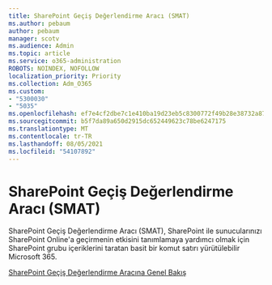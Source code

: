 ```yaml
---
title: SharePoint Geçiş Değerlendirme Aracı (SMAT)
ms.author: pebaum
author: pebaum
manager: scotv
ms.audience: Admin
ms.topic: article
ms.service: o365-administration
ROBOTS: NOINDEX, NOFOLLOW
localization_priority: Priority
ms.collection: Adm_O365
ms.custom:
- "5300030"
- "5035"
ms.openlocfilehash: ef7e4cf2dbe7c1e410ba19d23eb5c8300772f49b28e38732a87722259b46f02d
ms.sourcegitcommit: b5f7da89a650d2915dc652449623c78be6247175
ms.translationtype: MT
ms.contentlocale: tr-TR
ms.lasthandoff: 08/05/2021
ms.locfileid: "54107892"
---
```

# <a name="sharepoint-migration-assessment-tool-smat"></a>SharePoint Geçiş Değerlendirme Aracı (SMAT)

SharePoint Geçiş Değerlendirme Aracı (SMAT), SharePoint ile sunucularınızı SharePoint Online'a geçirmenin etkisini tanımlamaya yardımcı olmak için SharePoint grubu içeriklerini taratan basit bir komut satırı yürütülebilir Microsoft 365.

[SharePoint Geçiş Değerlendirme Aracına Genel Bakış](https://docs.microsoft.com/sharepointmigration/overview-of-the-sharepoint-migration-assessment-tool)
